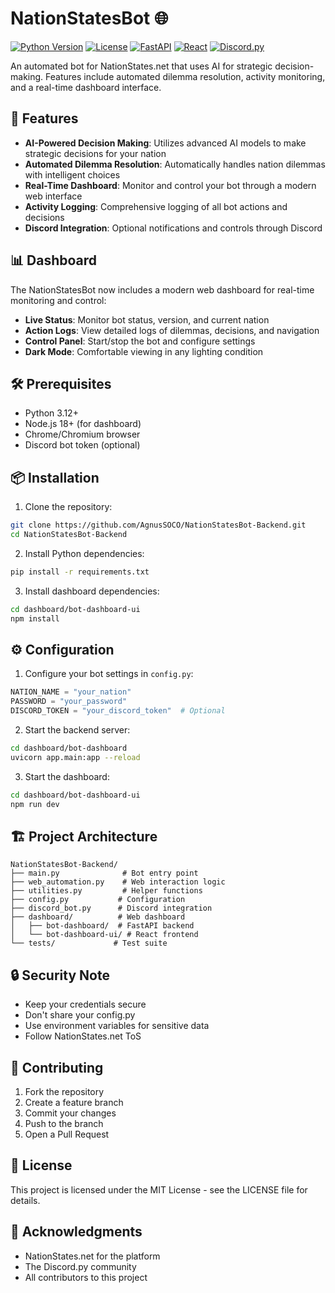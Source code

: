 # NationStatesBot 🌐

[![Python Version](https://img.shields.io/badge/python-3.12-blue.svg)](https://www.python.org/downloads/release/python-3120/)
[![License](https://img.shields.io/badge/license-MIT-green.svg)](https://opensource.org/licenses/MIT)
[![FastAPI](https://img.shields.io/badge/FastAPI-0.109.0-009688.svg)](https://fastapi.tiangolo.com)
[![React](https://img.shields.io/badge/React-18.2.0-61DAFB.svg)](https://reactjs.org)
[![Discord.py](https://img.shields.io/badge/Discord.py-2.3.2-7289DA.svg)](https://discordpy.readthedocs.io/)

An automated bot for NationStates.net that uses AI for strategic decision-making. Features include automated dilemma resolution, activity monitoring, and a real-time dashboard interface.

## 🚀 Features

- **AI-Powered Decision Making**: Utilizes advanced AI models to make strategic decisions for your nation
- **Automated Dilemma Resolution**: Automatically handles nation dilemmas with intelligent choices
- **Real-Time Dashboard**: Monitor and control your bot through a modern web interface
- **Activity Logging**: Comprehensive logging of all bot actions and decisions
- **Discord Integration**: Optional notifications and controls through Discord

## 📊 Dashboard

The NationStatesBot now includes a modern web dashboard for real-time monitoring and control:

- **Live Status**: Monitor bot status, version, and current nation
- **Action Logs**: View detailed logs of dilemmas, decisions, and navigation
- **Control Panel**: Start/stop the bot and configure settings
- **Dark Mode**: Comfortable viewing in any lighting condition

## 🛠 Prerequisites

- Python 3.12+
- Node.js 18+ (for dashboard)
- Chrome/Chromium browser
- Discord bot token (optional)

## 📦 Installation

1. Clone the repository:
```bash
git clone https://github.com/AgnusSOCO/NationStatesBot-Backend.git
cd NationStatesBot-Backend
```

2. Install Python dependencies:
```bash
pip install -r requirements.txt
```

3. Install dashboard dependencies:
```bash
cd dashboard/bot-dashboard-ui
npm install
```

## ⚙️ Configuration

1. Configure your bot settings in `config.py`:
```python
NATION_NAME = "your_nation"
PASSWORD = "your_password"
DISCORD_TOKEN = "your_discord_token"  # Optional
```

2. Start the backend server:
```bash
cd dashboard/bot-dashboard
uvicorn app.main:app --reload
```

3. Start the dashboard:
```bash
cd dashboard/bot-dashboard-ui
npm run dev
```

## 🏗 Project Architecture

```
NationStatesBot-Backend/
├── main.py              # Bot entry point
├── web_automation.py    # Web interaction logic
├── utilities.py         # Helper functions
├── config.py           # Configuration
├── discord_bot.py      # Discord integration
├── dashboard/          # Web dashboard
│   ├── bot-dashboard/  # FastAPI backend
│   └── bot-dashboard-ui/ # React frontend
└── tests/             # Test suite
```

## 🔒 Security Note

- Keep your credentials secure
- Don't share your config.py
- Use environment variables for sensitive data
- Follow NationStates.net ToS

## 🤝 Contributing

1. Fork the repository
2. Create a feature branch
3. Commit your changes
4. Push to the branch
5. Open a Pull Request

## 📄 License

This project is licensed under the MIT License - see the LICENSE file for details.

## 🙏 Acknowledgments

- NationStates.net for the platform
- The Discord.py community
- All contributors to this project
